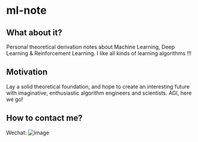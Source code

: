 # ml-note

## What about it?
Personal theoretical derivation notes about Machine Learning, Deep Learning & Reinforcement Learning.
I like all kinds of learning algorithms !!!

## Motivation
Lay a solid theoretical foundation, and hope to create an interesting future with imaginative, enthusiastic algorithm engineers and scientists. AGI, here we go!

## How to contact me?
Wechat: ![image](https://github.com/user-attachments/assets/9f1c7ae9-0f8e-4208-9001-eaaa5bca16c0)

